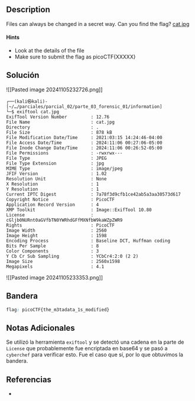 ## Description

Files can always be changed in a secret way. Can you find the flag? [cat.jpg](https://mercury.picoctf.net/static/7cf6a33f90deeeac5c73407a1bdc99b6/cat.jpg)
#### Hints
- Look at the details of the file
- Make sure to submit the flag as picoCTF{XXXXX}
## Solución

![[Pasted image 20241105232726.png]]

```shell
┌──(kali㉿kali)-[~/…/parciales/parcial_02/parte_03_forensic_01/information]
└─$ exiftool cat.jpg 
ExifTool Version Number         : 12.76
File Name                       : cat.jpg
Directory                       : .
File Size                       : 878 kB
File Modification Date/Time     : 2021:03:15 14:24:46-04:00
File Access Date/Time           : 2024:11:06 00:27:06-05:00
File Inode Change Date/Time     : 2024:11:06 00:26:52-05:00
File Permissions                : -rwxrwx---
File Type                       : JPEG
File Type Extension             : jpg
MIME Type                       : image/jpeg
JFIF Version                    : 1.02
Resolution Unit                 : None
X Resolution                    : 1
Y Resolution                    : 1
Current IPTC Digest             : 7a78f3d9cfb1ce42ab5a3aa30573d617
Copyright Notice                : PicoCTF
Application Record Version      : 4
XMP Toolkit                     : Image::ExifTool 10.80
License                         : cGljb0NURnt0aGVfbTN0YWRhdGFfMXNfbW9kaWZpZWR9
Rights                          : PicoCTF
Image Width                     : 2560
Image Height                    : 1598
Encoding Process                : Baseline DCT, Huffman coding
Bits Per Sample                 : 8
Color Components                : 3
Y Cb Cr Sub Sampling            : YCbCr4:2:0 (2 2)
Image Size                      : 2560x1598
Megapixels                      : 4.1

```

![[Pasted image 20241105233353.png]]

## Bandera
```css
flag: picoCTF{the_m3tadata_1s_modified}
```
## Notas Adicionales
Se utilizó la herramienta ``exiftool`` y se detectó una cadena en la parte de `License` que probablemente fue encriptada en base64 y se pasó a `cyberchef` para verificar esto. Fue el caso que sí, por lo que obtuvimos la bandera.
## Referencias
- 